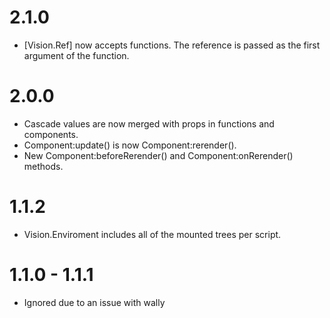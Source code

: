 # 2.1.0
* [Vision.Ref] now accepts functions. The reference is passed as the first argument of the function.

# 2.0.0
* Cascade values are now merged with props in functions and components.
* Component:update() is now Component:rerender().
* New Component:beforeRerender() and Component:onRerender() methods.

# 1.1.2
* Vision.Enviroment includes all of the mounted trees per script.

# 1.1.0 - 1.1.1
* Ignored due to an issue with wally